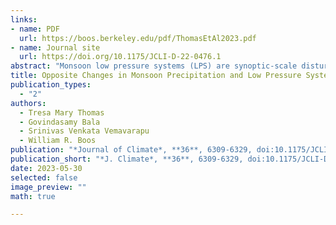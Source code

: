 ```yaml
---
links:
- name: PDF
  url: https://boos.berkeley.edu/pdf/ThomasEtAl2023.pdf
- name: Journal site
  url: https://doi.org/10.1175/JCLI-D-22-0476.1
abstract: "Monsoon low pressure systems (LPS) are synoptic-scale disturbances that form along the quasi-stationary trough of the larger-scale South Asian summer monsoon, producing a large fraction of total monsoon precipitation. Here, we use an Earth system model to investigate the influence of Tibetan and Himalayan orography (THO) on mean monsoon strength and LPS activity. The influence of THO height on LPS activity has not been investigated before. The model simulates decreased mean monsoon circulation and precipitation when THO is removed, but the number of LPS and the meridional extent of LPS activity increase; this is an unexpected, important finding given that LPS are principal rain-bearing systems of the monsoon. The decreased mean monsoon circulation and precipitation on removal of THO are attributed to enhanced mixing of dry extratropical air into the humid monsoon domain, as demonstrated by prior studies. The increase in LPS frequency and the meridional extent of LPS activity is attributed to the increase in magnitude and meridional extent of the low-level meridional shear of zonal wind, which previous work showed amplifies LPS through barotropic growth. Specifically, as monsoon precipitation decreases, the sensible heat-driven low-level trough intensifies and shifts equatorward; this strengthens the shear zone in which LPS grow. Conversely, increasing THO height decreases the magnitude and meridional extent of cyclonic shear over India, decreasing LPS frequency and the spatial extent of LPS activity while increasing total monsoon precipitation. These results demonstrate that LPS activity and total monsoon rainfall can undergo large, opposing changes in response to imposed forcings."
title: Opposite Changes in Monsoon Precipitation and Low Pressure System Frequency in Response to Orographic Forcing
publication_types:
  - "2"
authors:
  - Tresa Mary Thomas
  - Govindasamy Bala
  - Srinivas Venkata Vemavarapu
  - William R. Boos
publication: "*Journal of Climate*, **36**, 6309-6329, doi:10.1175/JCLI-D-22-0476.1"
publication_short: "*J. Climate*, **36**, 6309-6329, doi:10.1175/JCLI-D-22-0476.1"
date: 2023-05-30
selected: false
image_preview: ""
math: true

---
```

